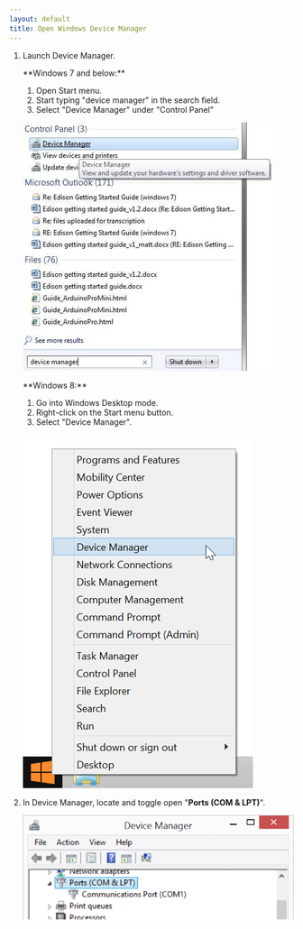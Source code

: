 ```yaml
---
layout: default
title: Open Windows Device Manager
---
```


1. Launch Device Manager.

    <div class="side-by-side">
      <div class="left" markdown="1">
      **Windows 7 and below:**

      1. Open Start menu.
      2. Start typing "device manager" in the search field. 
      3. Select "Device Manager" under "Control Panel"

      ![Device Manager in the Windows 7 Start Menu](images/device_manager-windows_7.jpg)
      </div>

      <div class="side-by-side right" markdown="1">
      **Windows 8:**
      
      1. Go into Windows Desktop mode.
      2. Right-click on the Start menu button.
      3. Select "Device Manager".

      ![Device Manager in the Windows 8 Start Menu](images/device_manager-windows_8.png)
      </div>
    </div>

2. In Device Manager, locate and toggle open "**Ports (COM & LPT)**".

    ![Open Ports](images/device_manager-open_com_lpt_ports.png)
